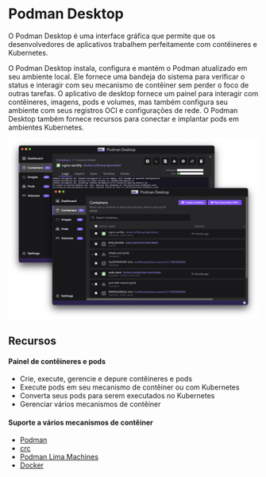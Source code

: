 # Podman Desktop

O Podman Desktop é uma interface gráfica que permite que os desenvolvedores de aplicativos trabalhem perfeitamente com contêineres e Kubernetes.

O Podman Desktop instala, configura e mantém o Podman atualizado em seu ambiente local. Ele fornece uma bandeja do sistema para verificar o status e interagir com seu mecanismo de contêiner sem perder o foco de outras tarefas. O aplicativo de desktop fornece um painel para interagir com contêineres, imagens, pods e volumes, mas também configura seu ambiente com seus registros OCI e configurações de rede. O Podman Desktop também fornece recursos para conectar e implantar pods em ambientes Kubernetes.

![](images/manage-containers.png)


##  Recursos

####  Painel de contêineres e pods
* Crie, execute, gerencie e depure contêineres e pods
* Execute pods em seu mecanismo de contêiner ou com Kubernetes
* Converta seus pods para serem executados no Kubernetes
* Gerenciar vários mecanismos de contêiner

####  Suporte a vários mecanismos de contêiner
* [ Podman ](https://github.com/containers/podman)
* [ crc ](https://github.com/code-ready/crc)
* [ Podman Lima Machines ](https://github.com/lima-vm/lima)
* [ Docker ](https://github.com/moby/moby)

